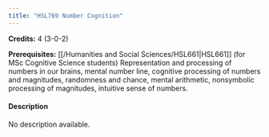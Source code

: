 ```yaml
---
title: "HSL769 Number Cognition"
---
```

**Credits:** 4 (3-0-2)

**Prerequisites:** [[/Humanities and Social Sciences/HSL661|HSL661]] (for MSc Cognitive Science students) Representation and processing of numbers in our brains, mental number line, cognitive processing of numbers and magnitudes, randomness and chance, mental arithmetic, nonsymbolic processing of magnitudes, intuitive sense of numbers.

#### Description
No description available.